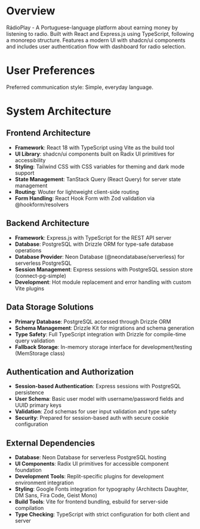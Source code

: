 # Overview

RádioPlay - A Portuguese-language platform about earning money by listening to radio. Built with React and Express.js using TypeScript, following a monorepo structure. Features a modern UI with shadcn/ui components and includes user authentication flow with dashboard for radio selection.

# User Preferences

Preferred communication style: Simple, everyday language.

# System Architecture

## Frontend Architecture
- **Framework**: React 18 with TypeScript using Vite as the build tool
- **UI Library**: shadcn/ui components built on Radix UI primitives for accessibility
- **Styling**: Tailwind CSS with CSS variables for theming and dark mode support
- **State Management**: TanStack Query (React Query) for server state management
- **Routing**: Wouter for lightweight client-side routing
- **Form Handling**: React Hook Form with Zod validation via @hookform/resolvers

## Backend Architecture
- **Framework**: Express.js with TypeScript for the REST API server
- **Database**: PostgreSQL with Drizzle ORM for type-safe database operations
- **Database Provider**: Neon Database (@neondatabase/serverless) for serverless PostgreSQL
- **Session Management**: Express sessions with PostgreSQL session store (connect-pg-simple)
- **Development**: Hot module replacement and error handling with custom Vite plugins

## Data Storage Solutions
- **Primary Database**: PostgreSQL accessed through Drizzle ORM
- **Schema Management**: Drizzle Kit for migrations and schema generation
- **Type Safety**: Full TypeScript integration with Drizzle for compile-time query validation
- **Fallback Storage**: In-memory storage interface for development/testing (MemStorage class)

## Authentication and Authorization
- **Session-based Authentication**: Express sessions with PostgreSQL persistence
- **User Schema**: Basic user model with username/password fields and UUID primary keys
- **Validation**: Zod schemas for user input validation and type safety
- **Security**: Prepared for session-based auth with secure cookie configuration

## External Dependencies
- **Database**: Neon Database for serverless PostgreSQL hosting
- **UI Components**: Radix UI primitives for accessible component foundation
- **Development Tools**: Replit-specific plugins for development environment integration
- **Styling**: Google Fonts integration for typography (Architects Daughter, DM Sans, Fira Code, Geist Mono)
- **Build Tools**: Vite for frontend bundling, esbuild for server-side compilation
- **Type Checking**: TypeScript with strict configuration for both client and server
